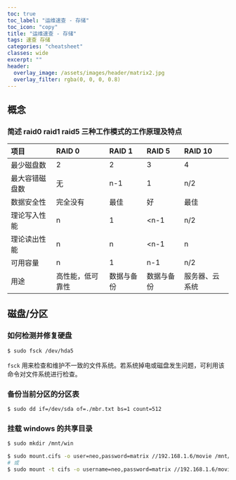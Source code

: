 ```yaml
---
toc: true
toc_label: "运维速查 - 存储"
toc_icon: "copy"
title: "运维速查 - 存储"
tags: 速查 存储
categories: "cheatsheet"
classes: wide
excerpt: ""
header:
  overlay_image: /assets/images/header/matrix2.jpg
  overlay_filter: rgba(0, 0, 0, 0.8)
---
```





## 概念



### 简述 raid0 raid1 raid5 三种工作模式的工作原理及特点

| 项目 | RAID 0 | RAID 1 | RAID 5 | RAID 10 |
| :--- | :--- | :--- | :--- | :--- |
| 最少磁盘数 | 2 | 2 |  3 | 4 |
| 最大容错磁盘数 | 无 | n-1 | 1 | n/2 |
| 数据安全性 | 完全没有 | 最佳 | 好 | 最佳 |
| 理论写入性能 | n | 1 | &lt;n-1 | n/2 |
| 理论读出性能 | n | n | &lt;n-1 | n |
| 可用容量 | n | 1 | n-1 | n/2 |
| 用途 | 高性能，低可靠性 | 数据与备份 | 数据与备份 | 服务器、云系统 |















## 磁盘/分区



### 如何检测并修复硬盘

```bash
$ sudo fsck /dev/hda5
```

`fsck` 用来检查和维护不一致的文件系统。若系统掉电或磁盘发生问题，可利用该命令对文件系统进行检查。



### 备份当前分区的分区表

```bash
$ sudo dd if=/dev/sda of=./mbr.txt bs=1 count=512
```



### 挂载 windows 的共享目录

```bash
$ sudo mkdir /mnt/win

$ sudo mount.cifs -o user=neo,password=matrix //192.168.1.6/movie /mnt/win
# 或
$ sudo mount -t cifs -o username=neo,password=matrix //192.168.1.6/movie /mnt/win
```
